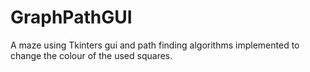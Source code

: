 # GraphPathGUI
A maze using Tkinters gui and path finding algorithms implemented to change the colour of the used squares.
